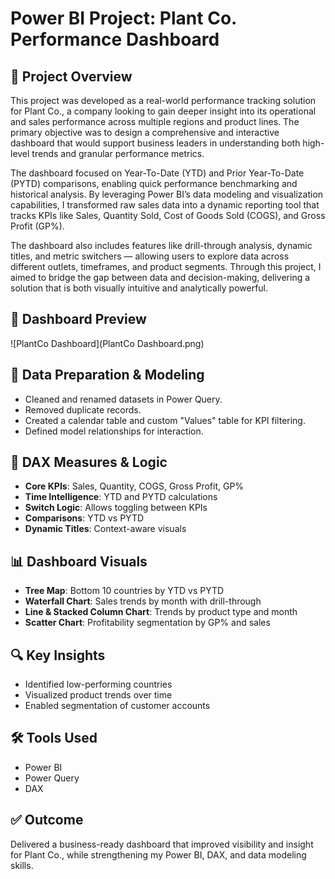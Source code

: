 
# Power BI Project: Plant Co. Performance Dashboard

## 📝 Project Overview
This project was developed as a real-world performance tracking solution for Plant Co., a company looking to gain deeper insight into its operational and sales performance across multiple regions and product lines. The primary objective was to design a comprehensive and interactive dashboard that would support business leaders in understanding both high-level trends and granular performance metrics.

The dashboard focused on Year-To-Date (YTD) and Prior Year-To-Date (PYTD) comparisons, enabling quick performance benchmarking and historical analysis. By leveraging Power BI’s data modeling and visualization capabilities, I transformed raw sales data into a dynamic reporting tool that tracks KPIs like Sales, Quantity Sold, Cost of Goods Sold (COGS), and Gross Profit (GP%).

The dashboard also includes features like drill-through analysis, dynamic titles, and metric switchers — allowing users to explore data across different outlets, timeframes, and product segments. Through this project, I aimed to bridge the gap between data and decision-making, delivering a solution that is both visually intuitive and analytically powerful.

## 📸 Dashboard Preview
![PlantCo Dashboard](PlantCo Dashboard.png)

## 🔧 Data Preparation & Modeling
- Cleaned and renamed datasets in Power Query.
- Removed duplicate records.
- Created a calendar table and custom "Values" table for KPI filtering.
- Defined model relationships for interaction.

## 📐 DAX Measures & Logic
- **Core KPIs**: Sales, Quantity, COGS, Gross Profit, GP%
- **Time Intelligence**: YTD and PYTD calculations
- **Switch Logic**: Allows toggling between KPIs
- **Comparisons**: YTD vs PYTD
- **Dynamic Titles**: Context-aware visuals

## 📊 Dashboard Visuals
- **Tree Map**: Bottom 10 countries by YTD vs PYTD
- **Waterfall Chart**: Sales trends by month with drill-through
- **Line & Stacked Column Chart**: Trends by product type and month
- **Scatter Chart**: Profitability segmentation by GP% and sales

## 🔍 Key Insights
- Identified low-performing countries
- Visualized product trends over time
- Enabled segmentation of customer accounts

## 🛠 Tools Used
- Power BI
- Power Query
- DAX

## ✅ Outcome
Delivered a business-ready dashboard that improved visibility and insight for Plant Co., while strengthening my Power BI, DAX, and data modeling skills.
